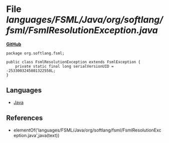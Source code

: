 # File _languages/FSML/Java/org/softlang/fsml/FsmlResolutionException.java_
**[GitHub](https://github.com/softlang/yas/blob/master/languages/FSML/Java/org/softlang/fsml/FsmlResolutionException.java)**
```
package org.softlang.fsml;

public class FsmlResolutionException extends FsmlException {
	private static final long serialVersionUID = -2533003245801322558L;
}
```

## Languages
* [Java](../languages/Java.md)

## References
* elementOf('languages/FSML/Java/org/softlang/fsml/FsmlResolutionException.java',java(text))
